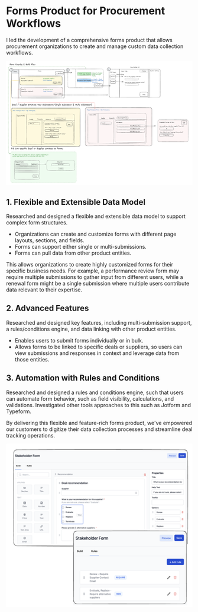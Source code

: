 # Forms Product for Procurement Workflows

I led the development of a comprehensive forms product that allows procurement organizations to create and manage custom data collection workflows.

![Alt Text](images/Forms.png)

## 1. Flexible and Extensible Data Model

Researched and designed a flexible and extensible data model to support complex form structures.

- Organizations can create and customize forms with different page layouts, sections, and fields.
- Forms can support either single or multi-submissions.
- Forms can pull data from other product entities.

This allows organizations to create highly customized forms for their specific business needs. For example, a performance review form may require multiple submissions to gather input from different users, while a renewal form might be a single submission where multiple users contribute data relevant to their expertise.

## 2. Advanced Features

Researched and designed key features, including multi-submission support, a rules/conditions engine, and data linking with other product entities.
- Enables users to submit forms individually or in bulk.
- Allows forms to be linked to specific deals or suppliers, so users can view submissions and responses in context and leverage data from those entities.
  
## 3. Automation with Rules and Conditions

Researched and designed a rules and conditions engine, such that users can automate form behavior, such as field visibility, calculations, and validations. Investigated other tools approaches to this such as Jotform and Typeform.

By delivering this flexible and feature-rich forms product, we've empowered our customers to digitize their data collection processes and streamline deal tracking operations.

![Alt Text](images/formsUI.png)
